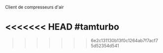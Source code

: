 Client de compresseurs d'air

<<<<<<< HEAD
#tamturbo
=======
>>>>>>> 6e2c131130b13f0c1264ab7f7acf75d52354d541

